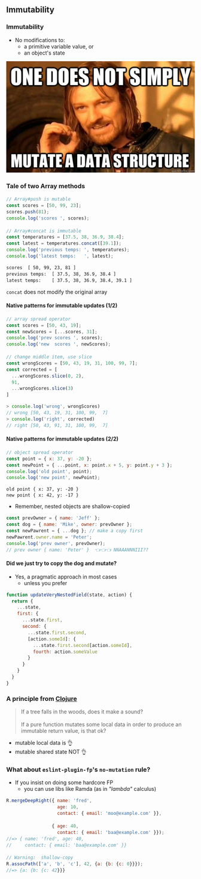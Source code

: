 Immutability
------------



### Immutability

* No modifications to:
  - a primitive variable value, or 
  - an object's state

![mutate](images/mutate.jpeg)



### Tale of two Array methods

```js
// Array#push is mutable
const scores = [50, 99, 23];
scores.push(81);
console.log('scores ', scores);

// Array#concat is immutable
const temperatures = [37.5, 38, 36.9, 38.4];
const latest = temperatures.concat([39.1]);
console.log('previous temps: ', temperatures);
console.log('latest temps:   ', latest);
```

```txt
scores  [ 50, 99, 23, 81 ]
previous temps:  [ 37.5, 38, 36.9, 38.4 ]
latest temps:    [ 37.5, 38, 36.9, 38.4, 39.1 ]
```

`concat` does not modify the original array



#### Native patterns for immutable updates (1/2)

```js
// array spread operator
const scores = [50, 43, 19];
const newScores = [...scores, 31];
console.log('prev scores ', scores);
console.log('new  scores ', newScores);

// change middle item, use slice
const wrongScores = [50, 43, 19, 31, 100, 99, 7];
const corrected = [
  ...wrongScores.slice(0, 2), 
  91, 
  ...wrongScores.slice(3)
]
```

```js
> console.log('wrong', wrongScores)
// wrong [50, 43, 19, 31, 100, 99,  7]
> console.log('right', corrected)
// right [50, 43, 91, 31, 100, 99,  7]
```



#### Native patterns for immutable updates (2/2)

```js
// object spread operator
const point = { x: 37, y: -20 };
const newPoint = { ...point, x: point.x + 5, y: point.y + 3 };
console.log('old point', point);
console.log('new point', newPoint);
```

```text
old point { x: 37, y: -20 }
new point { x: 42, y: -17 }
```

* Remember, nested objects are shallow-copied

```js
const prevOwner = { name: 'Jeff' };
const dog = { name: 'Mike', owner: prevOwner };
const newPawrent = { ...dog }; // make a copy first
newPawrent.owner.name = 'Peter';
console.log('prev owner', prevOwner);
// prev owner { name: 'Peter' }  👈👈👈 NNAAANNNIII??
```



#### Did we just try to copy the dog and mutate?

* Yes, a pragmatic approach in most cases
  - unless you prefer

```js
function updateVeryNestedField(state, action) {
  return {
    ...state,
    first: {
      ...state.first,
      second: {
        ...state.first.second,
        [action.someId]: {
          ...state.first.second[action.someId],
          fourth: action.someValue
        }
      }
    }
  }
}
```



### A principle from [Clojure](https://clojure.org/reference/transients)

> If a tree falls in the woods, does it make a sound?<br><br>
> If a pure function mutates some local data in order to produce an immutable return value, is that ok?

* mutable local data is 👌
* mutable shared state NOT 👌



### What about `eslint-plugin-fp`'s `no-mutation` rule?

* If you insist on doing some hardcore FP
  - you can use libs like Ramda (as in _"lambda"_ calculus)

```js
R.mergeDeepRight({ name: 'fred', 
                   age: 10, 
                   contact: { email: 'moo@example.com' }},

                 { age: 40, 
                   contact: { email: 'baa@example.com' }});
//=> { name: 'fred', age: 40, 
//     contact: { email: 'baa@example.com' }}

// Warning:  shallow-copy
R.assocPath(['a', 'b', 'c'], 42, {a: {b: {c: 0}}}); 
//=> {a: {b: {c: 42}}}
``` 